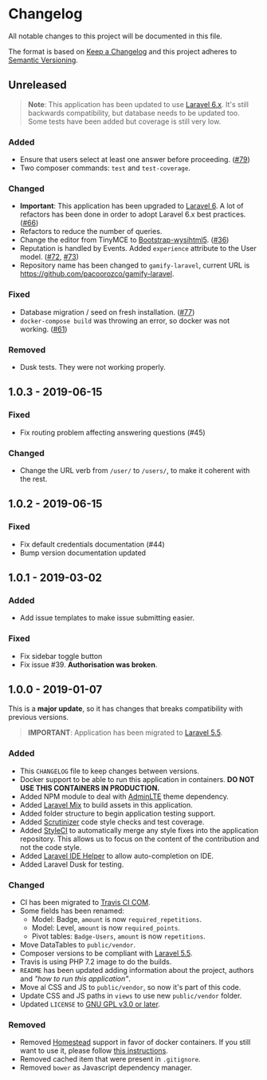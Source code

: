 # Changelog
All notable changes to this project will be documented in this file.

The format is based on [Keep a Changelog](https://keepachangelog.com/) and this project adheres to [Semantic Versioning](https://semver.org/).

## Unreleased
> **Note**: This application has been updated to use [Laravel 6.x](https://laravel.com/docs). It's still backwards compatibility, but database needs to be updated too. Some tests have been added but coverage is still very low.

### Added
- Ensure that users select at least one answer before proceeding. ([#79][i79]) 
- Two composer commands: `test` and `test-coverage`.

[i79]: https://github.com/pacoorozco/gamify-laravel/issues/79

### Changed
- **Important**: This application has been upgraded to [Laravel 6](https://laravel.com/docs). A lot of refactors has been done in order to adopt Laravel 6.x best practices. 
([#66][i66])
- Refactors to reduce the number of queries. 
- Change the editor from TinyMCE to [Bootstrap-wysihtml5](https://github.com/bootstrap-wysiwyg/bootstrap3-wysiwyg). ([#36][i36]) 
- Reputation is handled by Events. Added `experience` attribute to the User model. ([#72][i72], [#73][i73])
- Repository name has been changed to `gamify-laravel`, current URL is https://github.com/pacoorozco/gamify-laravel.
### Fixed
- Database migration / seed on fresh installation. ([#77][i77])
- `docker-compose build` was throwing an error, so docker was not working. ([#61][i61])

[i36]: https://github.com/pacoorozco/gamify-laravel/issues/36
[i61]: https://github.com/pacoorozco/gamify-laravel/issues/61
[i66]: https://github.com/pacoorozco/gamify-laravel/issues/66
[i72]: https://github.com/pacoorozco/gamify-laravel/issues/72
[i73]: https://github.com/pacoorozco/gamify-laravel/issues/73
[i77]: https://github.com/pacoorozco/gamify-laravel/issues/77

### Removed
- Dusk tests. They were not working properly.

## 1.0.3 - 2019-06-15

### Fixed
- Fix routing problem affecting answering questions (#45)

### Changed
- Change the URL verb from `/user/` to `/users/`, to make it coherent with the rest.

## 1.0.2 - 2019-06-15

### Fixed
- Fix default credentials documentation (#44)
- Bump version documentation updated

## 1.0.1 - 2019-03-02

### Added
- Add issue templates to make issue submitting easier.

### Fixed
- Fix sidebar toggle button
- Fix issue #39. **Authorisation was broken**. 

## 1.0.0 - 2019-01-07

This is a **major update**, so it has changes that breaks compatibility with previous versions. 

> **IMPORTANT**: Application has been migrated to [Laravel 5.5](https://laravel.com/docs/5.5/).

### Added
- This `CHANGELOG` file to keep changes between versions.
- Docker support to be able to run this application in containers. **DO NOT USE THIS CONTAINERS IN PRODUCTION.**
- Added NPM module to deal with [AdminLTE](https://adminlte.io/) theme dependency.
- Added [Laravel Mix](https://github.com/JeffreyWay/laravel-mix) to build assets in this application.
- Added folder structure to begin application testing support.
- Added [Scrutinizer](https://scrutinizer-ci.com) code style checks and test coverage.
- Added [StyleCI](https://styleci.io/) to automatically merge any style fixes into the application repository. This allows us to focus on the content of the contribution and not the code style.
- Added [Laravel IDE Helper](https://github.com/barryvdh/laravel-ide-helper) to allow auto-completion on IDE.
- Added Laravel Dusk for testing.

### Changed
- CI has been migrated to [Travis CI COM](https://travis-ci.com/).
- Some fields has been renamed:
  - Model: Badge, `amount` is now `required_repetitions`.
  - Model: Level, `amount` is now `required_points`.
  - Pivot tables: `Badge-Users`, `amount` is now `repetitions`.
- Move DataTables to `public/vendor`.
- Composer versions to be compliant with [Laravel 5.5](https://laravel.com/docs/5.5/). 
- Travis is using PHP 7.2 image to do the builds.
- `README` has been updated adding information about the project, authors and _"how to run this application"_.
- Move al CSS and JS to `public/vendor`, so now it's part of this code.
- Update CSS and JS paths in `views` to use new `public/vendor` folder.
- Updated `LICENSE` to [GNU GPL v3.0 or later](https://spdx.org/licenses/GPL-3.0-or-later.html).

### Removed
- Removed [Homestead](https://laravel.com/docs/5.5/homestead) support in favor of docker containers. If you still want to use it, please follow [this instructions](https://laravel.com/docs/5.5/homestead).
- Removed cached item that were present in `.gitignore`.
- Removed `bower` as Javascript dependency manager.
